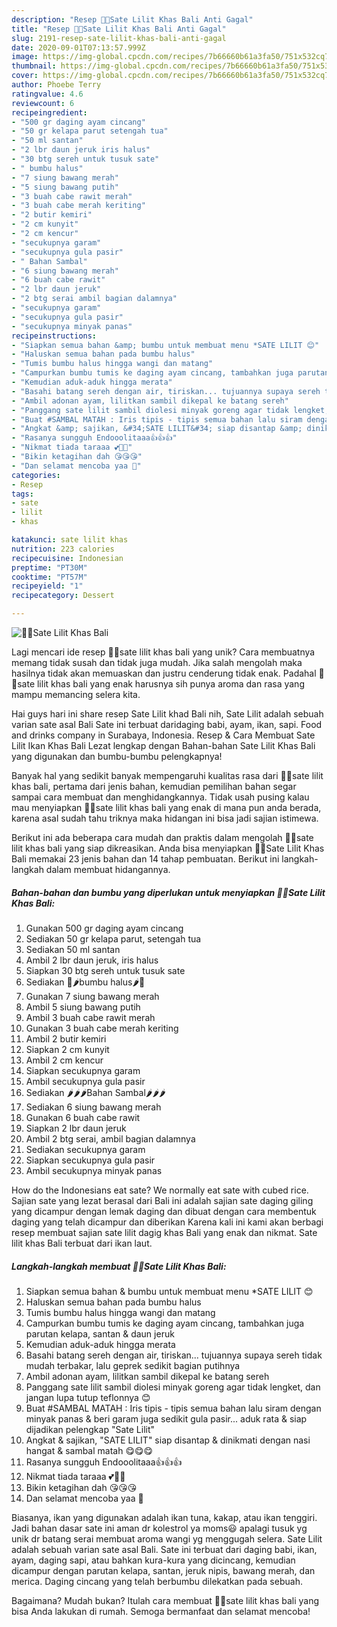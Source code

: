 ```yaml
---
description: "Resep 🍁🍁Sate Lilit Khas Bali Anti Gagal"
title: "Resep 🍁🍁Sate Lilit Khas Bali Anti Gagal"
slug: 2191-resep-sate-lilit-khas-bali-anti-gagal
date: 2020-09-01T07:13:57.999Z
image: https://img-global.cpcdn.com/recipes/7b66660b61a3fa50/751x532cq70/🍁🍁sate-lilit-khas-bali-foto-resep-utama.jpg
thumbnail: https://img-global.cpcdn.com/recipes/7b66660b61a3fa50/751x532cq70/🍁🍁sate-lilit-khas-bali-foto-resep-utama.jpg
cover: https://img-global.cpcdn.com/recipes/7b66660b61a3fa50/751x532cq70/🍁🍁sate-lilit-khas-bali-foto-resep-utama.jpg
author: Phoebe Terry
ratingvalue: 4.6
reviewcount: 6
recipeingredient:
- "500 gr daging ayam cincang"
- "50 gr kelapa parut setengah tua"
- "50 ml santan"
- "2 lbr daun jeruk iris halus"
- "30 btg sereh untuk tusuk sate"
- " bumbu halus"
- "7 siung bawang merah"
- "5 siung bawang putih"
- "3 buah cabe rawit merah"
- "3 buah cabe merah keriting"
- "2 butir kemiri"
- "2 cm kunyit"
- "2 cm kencur"
- "secukupnya garam"
- "secukupnya gula pasir"
- " Bahan Sambal"
- "6 siung bawang merah"
- "6 buah cabe rawit"
- "2 lbr daun jeruk"
- "2 btg serai ambil bagian dalamnya"
- "secukupnya garam"
- "secukupnya gula pasir"
- "secukupnya minyak panas"
recipeinstructions:
- "Siapkan semua bahan &amp; bumbu untuk membuat menu *SATE LILIT 😊"
- "Haluskan semua bahan pada bumbu halus"
- "Tumis bumbu halus hingga wangi dan matang"
- "Campurkan bumbu tumis ke daging ayam cincang, tambahkan juga parutan kelapa, santan &amp; daun jeruk"
- "Kemudian aduk-aduk hingga merata"
- "Basahi batang sereh dengan air, tiriskan... tujuannya supaya sereh tidak mudah terbakar, lalu geprek sedikit bagian putihnya"
- "Ambil adonan ayam, lilitkan sambil dikepal ke batang sereh"
- "Panggang sate lilit sambil diolesi minyak goreng agar tidak lengket, dan jangan lupa tutup teflonnya 😊"
- "Buat #SAMBAL MATAH : Iris tipis - tipis semua bahan lalu siram dengan minyak panas &amp; beri garam juga sedikit gula pasir... aduk rata &amp; siap dijadikan pelengkap &#34;Sate Lilit&#34;"
- "Angkat &amp; sajikan, &#34;SATE LILIT&#34; siap disantap &amp; dinikmati dengan nasi hangat &amp; sambal matah 😋😋😋"
- "Rasanya sungguh Endooolitaaa👍👍👍"
- "Nikmat tiada taraaa 💕💖💞"
- "Bikin ketagihan dah 😘😘😘"
- "Dan selamat mencoba yaa 🤗"
categories:
- Resep
tags:
- sate
- lilit
- khas

katakunci: sate lilit khas 
nutrition: 223 calories
recipecuisine: Indonesian
preptime: "PT30M"
cooktime: "PT57M"
recipeyield: "1"
recipecategory: Dessert

---
```



![🍁🍁Sate Lilit Khas Bali](https://img-global.cpcdn.com/recipes/7b66660b61a3fa50/751x532cq70/🍁🍁sate-lilit-khas-bali-foto-resep-utama.jpg)

Lagi mencari ide resep 🍁🍁sate lilit khas bali yang unik? Cara membuatnya memang tidak susah dan tidak juga mudah. Jika salah mengolah maka hasilnya tidak akan memuaskan dan justru cenderung tidak enak. Padahal 🍁🍁sate lilit khas bali yang enak harusnya sih punya aroma dan rasa yang mampu memancing selera kita.

Hai guys hari ini share resep Sate Lilit khad Bali nih, Sate Lilit adalah sebuah varian sate asal Bali Sate ini terbuat daridaging babi, ayam, ikan, sapi. Food and drinks company in Surabaya, Indonesia. Resep &amp; Cara Membuat Sate Lilit Ikan Khas Bali Lezat lengkap dengan Bahan-bahan Sate Lilit Khas Bali yang digunakan dan bumbu-bumbu pelengkapnya!

Banyak hal yang sedikit banyak mempengaruhi kualitas rasa dari 🍁🍁sate lilit khas bali, pertama dari jenis bahan, kemudian pemilihan bahan segar sampai cara membuat dan menghidangkannya. Tidak usah pusing kalau mau menyiapkan 🍁🍁sate lilit khas bali yang enak di mana pun anda berada, karena asal sudah tahu triknya maka hidangan ini bisa jadi sajian istimewa.


Berikut ini ada beberapa cara mudah dan praktis dalam mengolah 🍁🍁sate lilit khas bali yang siap dikreasikan. Anda bisa menyiapkan 🍁🍁Sate Lilit Khas Bali memakai 23 jenis bahan dan 14 tahap pembuatan. Berikut ini langkah-langkah dalam membuat hidangannya.

<!--inarticleads1-->

##### Bahan-bahan dan bumbu yang diperlukan untuk menyiapkan 🍁🍁Sate Lilit Khas Bali:

1. Gunakan 500 gr daging ayam cincang
1. Sediakan 50 gr kelapa parut, setengah tua
1. Sediakan 50 ml santan
1. Ambil 2 lbr daun jeruk, iris halus
1. Siapkan 30 btg sereh untuk tusuk sate
1. Sediakan  🌰🌶bumbu halus🌶🌰
1. Gunakan 7 siung bawang merah
1. Ambil 5 siung bawang putih
1. Ambil 3 buah cabe rawit merah
1. Gunakan 3 buah cabe merah keriting
1. Ambil 2 butir kemiri
1. Siapkan 2 cm kunyit
1. Ambil 2 cm kencur
1. Siapkan secukupnya garam
1. Ambil secukupnya gula pasir
1. Sediakan  🌶🌶🌶Bahan Sambal🌶🌶🌶
1. Sediakan 6 siung bawang merah
1. Gunakan 6 buah cabe rawit
1. Siapkan 2 lbr daun jeruk
1. Ambil 2 btg serai, ambil bagian dalamnya
1. Sediakan secukupnya garam
1. Siapkan secukupnya gula pasir
1. Ambil secukupnya minyak panas


How do the Indonesians eat sate? We normally eat sate with cubed rice. Sajian sate yang lezat berasal dari Bali ini adalah sajian sate daging giling yang dicampur dengan lemak daging dan dibuat dengan cara membentuk daging yang telah dicampur dan diberikan Karena kali ini kami akan berbagi resep membuat sajian sate lilit dagig khas Bali yang enak dan nikmat. Sate lilit khas Bali terbuat dari ikan laut. 

<!--inarticleads2-->

##### Langkah-langkah membuat 🍁🍁Sate Lilit Khas Bali:

1. Siapkan semua bahan &amp; bumbu untuk membuat menu *SATE LILIT 😊
1. Haluskan semua bahan pada bumbu halus
1. Tumis bumbu halus hingga wangi dan matang
1. Campurkan bumbu tumis ke daging ayam cincang, tambahkan juga parutan kelapa, santan &amp; daun jeruk
1. Kemudian aduk-aduk hingga merata
1. Basahi batang sereh dengan air, tiriskan... tujuannya supaya sereh tidak mudah terbakar, lalu geprek sedikit bagian putihnya
1. Ambil adonan ayam, lilitkan sambil dikepal ke batang sereh
1. Panggang sate lilit sambil diolesi minyak goreng agar tidak lengket, dan jangan lupa tutup teflonnya 😊
1. Buat #SAMBAL MATAH : Iris tipis - tipis semua bahan lalu siram dengan minyak panas &amp; beri garam juga sedikit gula pasir... aduk rata &amp; siap dijadikan pelengkap &#34;Sate Lilit&#34;
1. Angkat &amp; sajikan, &#34;SATE LILIT&#34; siap disantap &amp; dinikmati dengan nasi hangat &amp; sambal matah 😋😋😋
1. Rasanya sungguh Endooolitaaa👍👍👍
1. Nikmat tiada taraaa 💕💖💞
1. Bikin ketagihan dah 😘😘😘
1. Dan selamat mencoba yaa 🤗


Biasanya, ikan yang digunakan adalah ikan tuna, kakap, atau ikan tenggiri. Jadi bahan dasar sate ini aman dr kolestrol ya moms😃 apalagi tusuk yg unik dr batang serai membuat aroma wangi yg menggugah selera. Sate Lilit adalah sebuah varian sate asal Bali. Sate ini terbuat dari daging babi, ikan, ayam, daging sapi, atau bahkan kura-kura yang dicincang, kemudian dicampur dengan parutan kelapa, santan, jeruk nipis, bawang merah, dan merica. Daging cincang yang telah berbumbu dilekatkan pada sebuah. 

Bagaimana? Mudah bukan? Itulah cara membuat 🍁🍁sate lilit khas bali yang bisa Anda lakukan di rumah. Semoga bermanfaat dan selamat mencoba!
